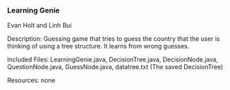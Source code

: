 ### Learning Genie

Evan Holt and Linh Bui

Description: Guessing game that tries to guess the country that the user is thinking of using a tree structure. It learns from wrong guesses.

Included Files: LearningGenie.java, DecisionTree.java, DecisionNode.java, QuestionNode.java, GuessNode.java, datatree.txt (The saved DecisionTree)

Resources: none

